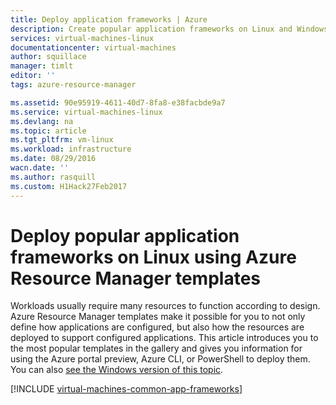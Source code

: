```yaml
---
title: Deploy application frameworks | Azure
description: Create popular application frameworks on Linux and Windows VMs using Azure Resource Manager templates to install Active Directory, Docker, and many more.
services: virtual-machines-linux
documentationcenter: virtual-machines
author: squillace
manager: timlt
editor: ''
tags: azure-resource-manager

ms.assetid: 90e95919-4611-40d7-8fa8-e38facbde9a7
ms.service: virtual-machines-linux
ms.devlang: na
ms.topic: article
ms.tgt_pltfrm: vm-linux
ms.workload: infrastructure
ms.date: 08/29/2016
wacn.date: ''
ms.author: rasquill
ms.custom: H1Hack27Feb2017
---
```


# Deploy popular application frameworks on Linux using Azure Resource Manager templates

Workloads usually require many resources to function according to design. Azure Resource Manager templates make it possible for you to not only define how applications are configured, but also how the resources are deployed to support configured applications. This article introduces you to the most popular templates in the gallery and gives you information for using the Azure portal preview, Azure CLI, or PowerShell to deploy them. You can also [see the Windows version of this topic](virtual-machines-windows-app-frameworks.md?toc=%2fazure%2fvirtual-machines%2fwindows%2ftoc.json).

[!INCLUDE [virtual-machines-common-app-frameworks](../../includes/virtual-machines-common-app-frameworks.md)]
